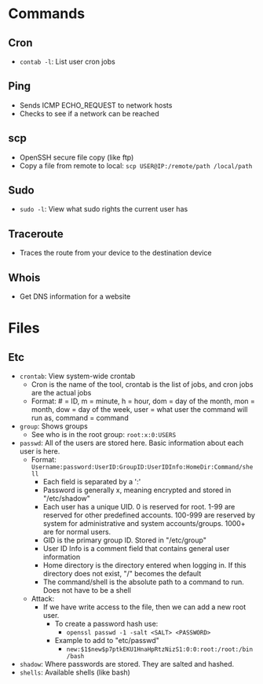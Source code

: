# Commands

## Cron
* `contab -l`: List user cron jobs

## Ping
* Sends ICMP ECHO_REQUEST to network hosts
* Checks to see if a network can be reached

## scp
* OpenSSH secure file copy (like ftp)
* Copy a file from remote to local: `scp USER@IP:/remote/path /local/path`

## Sudo
* `sudo -l`: View what sudo rights the current user has

## Traceroute
* Traces the route from your device to the destination device

## Whois
* Get DNS information for a website

# Files

## Etc
* `crontab`: View system-wide crontab
	* Cron is the name of the tool, crontab is the list of jobs, and cron jobs are the actual jobs
	* Format: # = ID, m = minute, h = hour, dom = day of the month, mon = month, dow = day of the week, user = what user the command will run as, command = command
* `group`: Shows groups
	* See who is in the root group: `root:x:0:USERS`
* `passwd`: All of the users are stored here. Basic information about each user is here.
	* Format: `Username:password:UserID:GroupID:UserIDInfo:HomeDir:Command/shell`
		* Each field is separated by a ':'
		* Password is generally x, meaning encrypted and stored in "/etc/shadow"
		* Each user has a unique UID. 0 is reserved for root. 1-99 are reserved for other predefined accounts. 100-999 are reserved by system for administrative and system accounts/groups. 1000+ are for normal users.
		* GID is the primary group ID. Stored in "/etc/group"
		* User ID Info is a comment field that contains general user information
		* Home directory is the directory entered when logging in. If this directory does not exist, "/" becomes the default
		* The command/shell is the absolute path to a command to run. Does not have to be a shell
	* Attack:
		* If we have write access to the file, then we can add a new root user.
			* To create a password hash use:
				* `openssl passwd -1 -salt <SALT> <PASSWORD>`
			* Example to add to "etc/passwd"
				* `new:$1$new$p7ptkEKU1HnaHpRtzNizS1:0:0:root:/root:/bin/bash`
* `shadow`: Where passwords are stored. They are salted and hashed.
* `shells`: Available shells (like bash)
